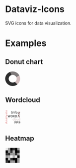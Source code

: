 # Dataviz-Icons
SVG icons for data visualization.

# Examples

## Donut chart
![alt text](icons/donut.svg "donut")

## Wordcloud
![alt text](icons/wordcloud.svg "donut")

## Heatmap
![alt text](icons/heatmap.svg "donut")